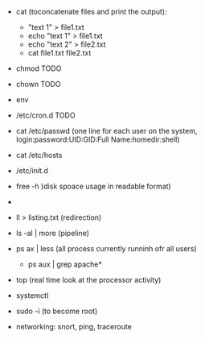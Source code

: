
* cat (toconcatenate files and print the output):
    -   "text 1" > file1.txt
    -   echo "text 1" > file1.txt
    -   echo "text 2" > file2.txt
    -   cat file1.txt file2.txt 

* chmod TODO
* chown TODO

* env
* /etc/cron.d TODO
* cat /etc/passwd (one line for each user on the system, login:password:UID:GID:Full Name:homedir:shell)
* cat /etc/hosts
* /etc/init.d

* free -h )disk spoace usage in readable format)
*
* ll > listing.txt (redirection)

* ls -al | more (pipeline)
* ps ax | less (all process currently runninh ofr all users)
    - ps aux | grep apache*
* top (real time look at the processor activity)

* systemctl
* sudo -i (to become root)

* networking: snort, ping, traceroute
